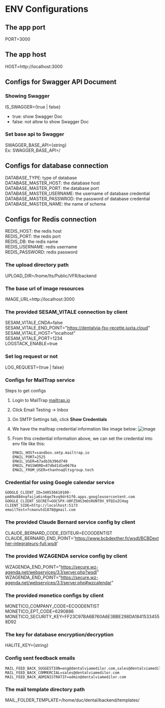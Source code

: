 # ENV Configurations

## The app port
PORT=3000

## The app host
HOST=http://localhost:3000

## Configs for Swagger API Document
### Showing Swagger 
IS_SWAGGER={true | false}
- true: show Swagger Doc
- false: not allow to show Swagger Doc

### Set base api to Swagger
SWAGGER_BASE_API={string}   
Ex: SWAGGER_BASE_API=/

## Configs for database connection
DATABASE_TYPE: type of database   
DATABASE_MASTER_HOST: the database host  
DATABASE_MASTER_PORT: the database port  
DATABASE_MASTER_USERNAME: the username of database credential   
DATABASE_MASTER_PASSWROD: the password of database credential  
DATABASE_MASTER_NAME: the name of schema

<!-- # DATABASE_SLAVES_HOST=127.0.0.1
# DATABASE_SLAVES_PORT=33062
# DATABASE_SLAVES_USERNAME=root
# DATABASE_SLAVES_PASSWROD=somewordpress
# DATABASE_SLAVES_NAME=dental_old -->

## Configs for Redis connection
REDIS_HOST: the redis host  
REDIS_PORT: the redis port  
REDIS_DB: the redis name   
REDIS_USERNAME: redis username  
REDIS_PASSWORD: redis password  

### The upload directory path
UPLOAD_DIR=/home/lts/Public/VFR/backend

### The base url of image resources
IMAGE_URL=http://localhost:3000

### The provided SESAM_VITALE connection by client
SESAM_VITALE_CNDA=false  
SESAM_VITALE_END_POINT="https://dentalvia-fsv-recette.juxta.cloud"  
SESAM_VITALE_HOST="localhost"  
SESAM_VITALE_PORT=1234  
LOGSTACK_ENABLE=true

### Set log request or not
LOG_REQUEST={true | false}  

### Configs for MailTrap service  
Steps to get configs
1. Login to MailTrap [mailtrap.io](https://mailtrap.io)
2. Click Email Testing -> Inbox
3. On SMTP Settings tab, click **Show Credentials**  
4. We have the mailtrap credential information like image below:
![image](https://github.com/giangdt1215/wecleverss/assets/14262924/c5ce1d25-4b6c-47a4-93bd-b3e5fabc0f53)
5. From this credential information above, we can set the credential into env file like this:
  
    ```
    EMAIL_HOST=sandbox.smtp.mailtrap.io
    EMAIL_PORT=2525
    EMAIL_USER=67adb3b396d749
    EMAIL_PASSWORD=87dbd1d1e0676a
    EMAIL_FROM_USER=thanhna@ltsgroup.tech
    ``````

### Credential for using Google calendar service
```
GOOGLE_CLIENT_ID=340536610100-pm89o884nqfaija6in6qe7kvq9dr61f0.apps.googleusercontent.com
GOOGLE_CLIENT_SECRET=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
CLIENT_SIDE=http://localhost:5173
emailTest=fcmanutd1878@gmail.com
```

### The provided Claude Bernard service config by client
CLAUDE_BERNARD_CODE_EDITEUR=ECOODENTIST
CLAUDE_BERNARD_END_POINT='https://www.bcbdexther.fr/wsdl/BCBDexther-integrateurs-full.wsdl'  

### The provided WZAGENDA service config by client
WZAGENDA_END_POINT="https://secure.wz-agenda.net/webservices/3.1/server.php?wsdl"  
WZAGENDA_END_POINT="https://secure.wz-agenda.net/webservices/3.1/server.php#wzcalendar"

### The provided monetico configs by client
MONETICO_COMPANY_CODE=ECOODENTIST
MONETICO_EPT_CODE=6290886
MONETICO_SECURITY_KEY=FF23C97BA6B760A6E3BBE298DA18415334558D92

### The key for database encryption/decryption
HALITE_KEY={string}

### Config sent feedback emails
```
MAIL_FEED_BACK_SUGGESTION=eng@dentalviamedilor.com,sales@dentalviamedilor.com
MAIL_FEED_BACK_COMMERCIAL=sales@dentalviamedilor.com
MAIL_FEED_BACK_ADMINISTRATIF=admin@dentalviamedilor.com
```

### The mail template directory path
MAIL_FOLDER_TEMPLATE=/home/duc/dental/backend/templates/
